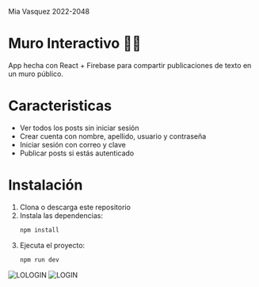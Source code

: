 Mia Vasquez
2022-2048


# Muro Interactivo 🧱✨
App hecha con React + Firebase para compartir publicaciones de texto en un muro público.

# Caracteristicas 
- Ver todos los posts sin iniciar sesión
- Crear cuenta con nombre, apellido, usuario y contraseña
- Iniciar sesión con correo y clave
- Publicar posts si estás autenticado

# Instalación

1. Clona o descarga este repositorio
2. Instala las dependencias:
   ```bash
   npm install
   ```
3. Ejecuta el proyecto:
   ```bash
   npm run dev
   ```

![LOLOGIN](https://i.postimg.cc/D0Sr1jvL/LOLOGIN.jpg)
![LOGIN](https://i.postimg.cc/3Nzg1XN6/LOGIN.jpg)

